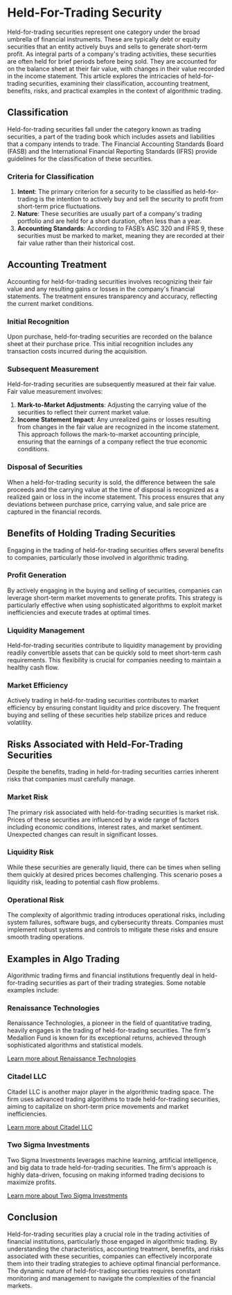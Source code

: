# Held-For-Trading Security

Held-for-trading securities represent one category under the broad umbrella of financial instruments. These are typically debt or equity securities that an entity actively buys and sells to generate short-term profit. As integral parts of a company's trading activities, these securities are often held for brief periods before being sold. They are accounted for on the balance sheet at their fair value, with changes in their value recorded in the income statement. This article explores the intricacies of held-for-trading securities, examining their classification, accounting treatment, benefits, risks, and practical examples in the context of algorithmic trading.

## Classification

Held-for-trading securities fall under the category known as trading securities, a part of the trading book which includes assets and liabilities that a company intends to trade. The Financial Accounting Standards Board (FASB) and the International Financial Reporting Standards (IFRS) provide guidelines for the classification of these securities.

### Criteria for Classification

1. **Intent**: The primary criterion for a security to be classified as held-for-trading is the intention to actively buy and sell the security to profit from short-term price fluctuations.
2. **Nature**: These securities are usually part of a company's trading portfolio and are held for a short duration, often less than a year.
3. **Accounting Standards**: According to FASB’s ASC 320 and IFRS 9, these securities must be marked to market, meaning they are recorded at their fair value rather than their historical cost.

## Accounting Treatment

Accounting for held-for-trading securities involves recognizing their fair value and any resulting gains or losses in the company's financial statements. The treatment ensures transparency and accuracy, reflecting the current market conditions.

### Initial Recognition

Upon purchase, held-for-trading securities are recorded on the balance sheet at their purchase price. This initial recognition includes any transaction costs incurred during the acquisition.

### Subsequent Measurement

Held-for-trading securities are subsequently measured at their fair value. Fair value measurement involves:

1. **Mark-to-Market Adjustments**: Adjusting the carrying value of the securities to reflect their current market value.
2. **Income Statement Impact**: Any unrealized gains or losses resulting from changes in the fair value are recognized in the income statement. This approach follows the mark-to-market accounting principle, ensuring that the earnings of a company reflect the true economic conditions.

### Disposal of Securities

When a held-for-trading security is sold, the difference between the sale proceeds and the carrying value at the time of disposal is recognized as a realized gain or loss in the income statement. This process ensures that any deviations between purchase price, carrying value, and sale price are captured in the financial records.

## Benefits of Holding Trading Securities

Engaging in the trading of held-for-trading securities offers several benefits to companies, particularly those involved in algorithmic trading.

### Profit Generation

By actively engaging in the buying and selling of securities, companies can leverage short-term market movements to generate profits. This strategy is particularly effective when using sophisticated algorithms to exploit market inefficiencies and execute trades at optimal times.

### Liquidity Management

Held-for-trading securities contribute to liquidity management by providing readily convertible assets that can be quickly sold to meet short-term cash requirements. This flexibility is crucial for companies needing to maintain a healthy cash flow.

### Market Efficiency

Actively trading in held-for-trading securities contributes to market efficiency by ensuring constant liquidity and price discovery. The frequent buying and selling of these securities help stabilize prices and reduce volatility.

## Risks Associated with Held-For-Trading Securities

Despite the benefits, trading in held-for-trading securities carries inherent risks that companies must carefully manage.

### Market Risk

The primary risk associated with held-for-trading securities is market risk. Prices of these securities are influenced by a wide range of factors including economic conditions, interest rates, and market sentiment. Unexpected changes can result in significant losses.

### Liquidity Risk

While these securities are generally liquid, there can be times when selling them quickly at desired prices becomes challenging. This scenario poses a liquidity risk, leading to potential cash flow problems.

### Operational Risk

The complexity of algorithmic trading introduces operational risks, including system failures, software bugs, and cybersecurity threats. Companies must implement robust systems and controls to mitigate these risks and ensure smooth trading operations.

## Examples in Algo Trading

Algorithmic trading firms and financial institutions frequently deal in held-for-trading securities as part of their trading strategies. Some notable examples include:

### Renaissance Technologies

Renaissance Technologies, a pioneer in the field of quantitative trading, heavily engages in the trading of held-for-trading securities. The firm's Medallion Fund is known for its exceptional returns, achieved through sophisticated algorithms and statistical models.

[Learn more about Renaissance Technologies](https://www.rentec.com/)

### Citadel LLC

Citadel LLC is another major player in the algorithmic trading space. The firm uses advanced trading algorithms to trade held-for-trading securities, aiming to capitalize on short-term price movements and market inefficiencies.

[Learn more about Citadel LLC](https://www.citadel.com/)

### Two Sigma Investments

Two Sigma Investments leverages machine learning, artificial intelligence, and big data to trade held-for-trading securities. The firm's approach is highly data-driven, focusing on making informed trading decisions to maximize profits.

[Learn more about Two Sigma Investments](https://www.twosigma.com/)

## Conclusion

Held-for-trading securities play a crucial role in the trading activities of financial institutions, particularly those engaged in algorithmic trading. By understanding the characteristics, accounting treatment, benefits, and risks associated with these securities, companies can effectively incorporate them into their trading strategies to achieve optimal financial performance. The dynamic nature of held-for-trading securities requires constant monitoring and management to navigate the complexities of the financial markets.